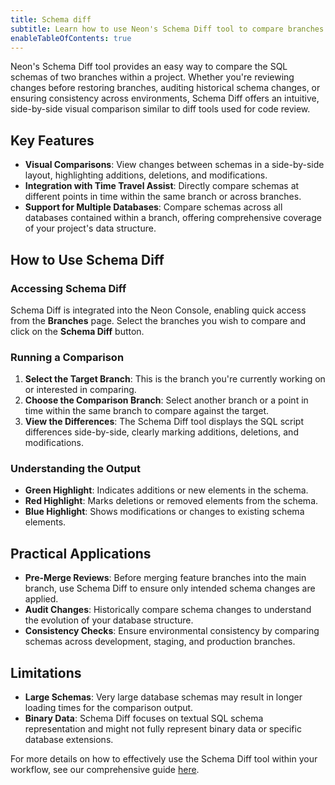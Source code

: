 ```yaml
---
title: Schema diff
subtitle: Learn how to use Neon's Schema Diff tool to compare branches of your database
enableTableOfContents: true
---
```


Neon's Schema Diff tool provides an easy way to compare the SQL schemas of two branches within a project. Whether you're reviewing changes before restoring branches, auditing historical schema changes, or ensuring consistency across environments, Schema Diff offers an intuitive, side-by-side visual comparison similar to diff tools used for code review.

## Key Features

- **Visual Comparisons**: View changes between schemas in a side-by-side layout, highlighting additions, deletions, and modifications.
- **Integration with Time Travel Assist**: Directly compare schemas at different points in time within the same branch or across branches.
- **Support for Multiple Databases**: Compare schemas across all databases contained within a branch, offering comprehensive coverage of your project's data structure.

## How to Use Schema Diff

### Accessing Schema Diff

Schema Diff is integrated into the Neon Console, enabling quick access from the **Branches** page. Select the branches you wish to compare and click on the **Schema Diff** button.

### Running a Comparison

1. **Select the Target Branch**: This is the branch you're currently working on or interested in comparing.
2. **Choose the Comparison Branch**: Select another branch or a point in time within the same branch to compare against the target.
3. **View the Differences**: The Schema Diff tool displays the SQL script differences side-by-side, clearly marking additions, deletions, and modifications.

### Understanding the Output

- **Green Highlight**: Indicates additions or new elements in the schema.
- **Red Highlight**: Marks deletions or removed elements from the schema.
- **Blue Highlight**: Shows modifications or changes to existing schema elements.

## Practical Applications

- **Pre-Merge Reviews**: Before merging feature branches into the main branch, use Schema Diff to ensure only intended schema changes are applied.
- **Audit Changes**: Historically compare schema changes to understand the evolution of your database structure.
- **Consistency Checks**: Ensure environmental consistency by comparing schemas across development, staging, and production branches.

## Limitations

- **Large Schemas**: Very large database schemas may result in longer loading times for the comparison output.
- **Binary Data**: Schema Diff focuses on textual SQL schema representation and might not fully represent binary data or specific database extensions.

For more details on how to effectively use the Schema Diff tool within your workflow, see our comprehensive guide [here](/docs/guides/schema-diff-tutorial).


